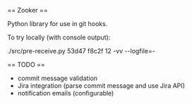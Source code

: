
== Zooker ==

Python library for use in git hooks.

To try locally (with console output):

  ./src/pre-receive.py 53d47 f8c2f 12 -vv --logfile=-


== TODO ==

* commit message validation
* Jira integration (parse commit message and use Jira API)
* notification emails (configurable)
